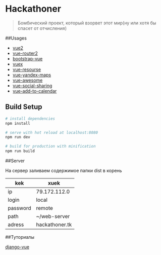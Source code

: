 # Hackathoner

> Бомбический проект, который взорвет этот мир(ну или хотя бы спасет от отчисления)

##Usages
* [vue2](https://vuejs.org/)
* [vue-router2](https://router.vuejs.org/ru/) 
* [bootstrap-vue](https://bootstrap-vue.js.org/)
* [vuex](https://vuex.vuejs.org/ru/intro.html)
* [vue-resourse](https://github.com/pagekit/vue-resource)
* [vue-yandex-maps](https://www.npmjs.com/package/vue-yandex-maps)
* [vue-awesome](https://justineo.github.io/vue-awesome/demo/)
* [vue-social-sharing](https://www.npmjs.com/package/vue-social-sharing)
* [vue-add-to-calendar](https://www.npmjs.com/package/vue-add-to-calendar)

## Build Setup

``` bash
# install dependencies
npm install

# serve with hot reload at localhost:8080
npm run dev

# build for production with minification
npm run build

```

##Server

На сервер заливаем содержимое папки dist в корень

kek | xuek
----- | -----
ip | 79.172.112.0 
login | local
password | remote
path | ~/web-server
adress | hackathoner.tk

##Туториалы

[django-vue](https://dev.to/rpalo/vue-on-django-part-1)
